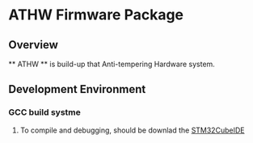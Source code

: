 # ATHW Firmware Package 


## Overview

** ATHW ** is build-up that Anti-tempering Hardware system. 

## Development  Environment

### GCC build systme

1. To compile and debugging, should be downlad the [STM32CubeIDE](https://www.st.com/en/development-tools/stm32cubeide.html)

